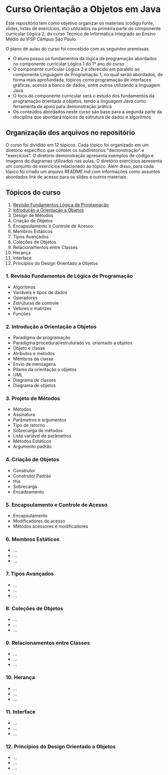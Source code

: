 # Curso Orientação a Objetos em Java

Este repositório tem como objetivo organizar os materiais (código fonte, slides, listas de exercícios, etc) utilizados na primeira parte do componente curricular Lógica 2, do curso Técnico de Informática Integrado ao Ensino Médio do IFSP Câmpus São Paulo. 

O plano de aulas do curso foi concebido com as seguintes premissas:

* O aluno possui os fundamentos da lógica de programação abordados no componente curricular Lógica 1 do 1º ano do curso
* O componente curricular Lógica 2 é oferecido em paralelo ao componente Linguagem de Programação 1, no qual serão abordados, de forma mais aprofundada, tópicos como programação de interfaces gráficas, acesso a banco de dados, entre outros utilizando a linguagem Java
* O foco do componente curricular será o estudo dos fundamentos da programação orientada a objetos, tendo a linguagem Java como ferramenta de apoio para demonstração prática
* Os conteúdos abordados neste curso são base para a segunda parte da disciplina que abordará tópicos de estrutura de dados e algoritmos

## Organização dos arquivos no repositório

O curso foi dividido em 12 tópicos. Cada tópico foi organizado em um diretório específico que contém os subdiretórios "demonstração" e "exercícios". O diretório demonstração apresenta exemplos de código e imagens de diagramas utilizados nas aulas. O diretório exercícios apresenta um conjunto de exercícios relacionado ao tópico. Além disso, para cada tópico foi criado um arquivo README.md com informações como assuntos abordados link de acesso para os slides e outros materiais.

## Tópicos do curso

1. [Revisão Fundamentos Lógica de Programação](#revisao) 
1. [Introdução a Orientação a Objetos](#introducao)
1. Design de Métodos
1. Criação de Objetos
1. Encapsulamento e Controle de Acesso
1. Membros Estáticos
1. Tipos Avançados
1. Coleções de Objetos
1. Relacionamentos entre Classes
1. Herança
1. Interface
1. Princípios do Design Orientado a Objetos


### <a name="revisao"></a> 1. Revisão Fundamentos de Lógica de Programação

* Algoritmos
* Variáveis e tipos de dados
* Operadores
* Estruturas de controle
* Vetores e matrizes
* Funções

### <a name="introducao"></a> 2. Introdução a Orientação a Objetos

* Paradigma de programação
* Paradigma procedural/estruturado vs. orientado a objetos
* Objeto e classe
* Atributos e metodos
* Membros da classe
* Envio de mensagens
* Pilares da orientação a objetos
* UML
* Diagrama de classes
* Diagrama de objetos

### 3. Projeto de Métodos

* Métodos
* Assinatura
* Parâmetros e argumentos
* Tipo de retorno
* Sobrecarga de métodos
* Lista variável de parâmetros
* Métodos Estáticos 
* Argumento padrão 

### 4. Criação de Objetos

* Construtor
* Construtor Padrão
* this
* Sobrecarga
* Encadeamento

### 5. Encapsulamento e Controle de Acesso

* Encapsulamento
* Modificadores de acesso
* Métodos acessores e modificadores

### 6. Membros Estáticos

* ...
* ...
* ...

### 7.  Tipos Avançados

* ...
* ...
* ...

### 8.  Coleções de Objetos
* ...
* ...
* ...

### 9. Relacionamentos entre Classes

* ...
* ...
* ...

### 10.  Herança

* ...
* ...
* ...

### 11.  Interface

* ...
* ...
* ...

### 12.  Princípios do Design Orientado a Objetos

* ...
* ...
* ...